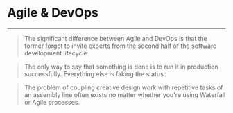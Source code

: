 <!-- .slide: data-background="../img/background/agile.jpg" -->
# Agile & DevOps

---


<!-- .slide: data-background="../img/background/agile.jpg" -->
> The significant difference between Agile and DevOps is that the former forgot to invite experts from the second half of the software development lifecycle.


<!-- .slide: data-background="../img/background/agile.jpg" -->
> The only way to say that something is done is to run it in production successfully. Everything else is faking the status.


<!-- .slide: data-background="img/assembly-agile-01.png" data-background-size="contain" -->


<!-- .slide: data-background="img/assembly-agile-02.png" data-background-size="contain" -->


<!-- .slide: data-background="img/assembly-agile-03.png" data-background-size="contain" -->


<!-- .slide: data-background="img/assembly-agile-04.png" data-background-size="contain" -->


<!-- .slide: data-background="img/assembly-agile-05.png" data-background-size="contain" -->


<!-- .slide: data-background="../img/background/agile.jpg" -->
> The problem of coupling creative design work with repetitive tasks of an assembly line often exists no matter whether you're using Waterfall or Agile processes.
